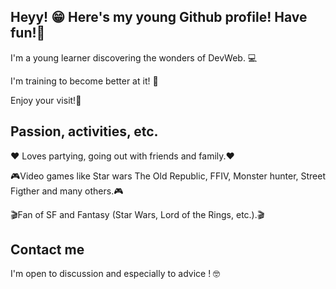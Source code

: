 ## Heyy! :grin: Here's my young Github profile! Have fun!:partying_face:	

I'm a young learner discovering the wonders of DevWeb. :computer:	

I'm training to become better at it! :star_struck:	

Enjoy your visit!:star2:

## Passion, activities, etc.

❤ Loves partying, going out with friends and family.❤

🎮Video games like Star wars The Old Republic, FFIV, Monster hunter, Street Figther and many others.🎮

🎬Fan of SF and Fantasy (Star Wars, Lord of the Rings, etc.).🎬

## Contact me
I'm open to discussion and especially to advice ! 🤓



